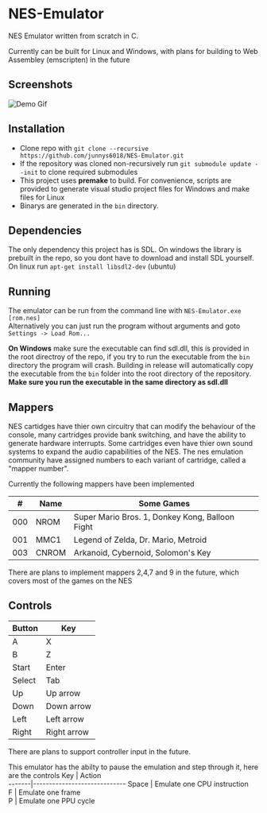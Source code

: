 # NES-Emulator
NES Emulator written from scratch in C.  
  
Currently can be built for Linux and Windows, with plans for building to Web Assembley (emscripten) in the future

## Screenshots
![Demo Gif](media/demo.gif)

## Installation 
- Clone repo with `git clone --recursive https://github.com/junnys6018/NES-Emulator.git`
- If the repository was cloned non-recursively run `git submodule update --init` to clone required submodules
- This project uses **premake** to build. For convenience, scripts are provided to generate visual studio project files for Windows and make files for Linux
- Binarys are generated in the `bin` directory.

## Dependencies
The only dependency this project has is SDL. On windows the library is prebuilt in the repo, so you dont have to download and install SDL yourself.  
On linux run `apt-get install libsdl2-dev` (ubuntu)  

## Running 
The emulator can be run from the command line with `NES-Emulator.exe [rom.nes]`  
Alternatively you can just run the program without arguments and goto `Settings -> Load Rom...` 

**On Windows** make sure the executable can find sdl.dll, this is provided in the root directroy of the repo, if you try to run the executable from the `bin` directory the program will crash. Building in release will automatically copy the executable from the `bin` folder into the root directory of the repository. **Make sure you run the executable in the same directory as sdl.dll**

## Mappers
NES cartidges have thier own circuitry that can modify the behaviour of the console, many cartridges provide bank switching, and have the ability to generate hardware interrupts. Some cartridges even have thier own sound systems to expand the audio capabilities of the NES. The nes emulation community have assigned numbers to each variant of cartridge, called a "mapper number". 

Currently the following mappers have been implemented

 \#  | Name  | Some Games
-----|-------|--------------------------------------------------
 000 | NROM  | Super Mario Bros. 1, Donkey Kong, Balloon Fight
 001 | MMC1  | Legend of Zelda, Dr. Mario, Metroid
 003 | CNROM | Arkanoid, Cybernoid, Solomon's Key
 
There are plans to implement mappers 2,4,7 and 9 in the future, which covers most of the games on the NES

## Controls
Button | Key         
-------|-------------
A      | X           
B      | Z           
Start  | Enter       
Select | Tab 
Up     | Up arrow    
Down   | Down arrow  
Left   | Left arrow  
Right  | Right arrow 

There are plans to support controller input in the future.  
  
This emulator has the abilty to pause the emulation and step through it, here are the controls 
Key    | Action         
-------|-----------------------------
Space  | Emulate one CPU instruction           
F      | Emulate one frame           
P      | Emulate one PPU cycle
